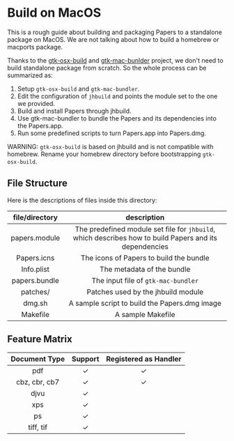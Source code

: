 # Build on MacOS

This is a rough guide about building and packaging Papers to a standalone package on MacOS. We are not talking about how to build a homebrew or macports package.

Thanks to the [gtk-osx-build](https://gitlab.gnome.org/GNOME/gtk-osx) and [gtk-mac-bunlder](https://gitlab.gnome.org/GNOME/gtk-mac-bundler) project, we don't need to build standalone package from scratch. So the whole process can be summarized as:

1. Setup `gtk-osx-build` and `gtk-mac-bundler`.
2. Edit the configuration of `jhbuild` and points the module set to the one we provided.
3. Build and install Papers through jhbuild.
4. Use gtk-mac-bundler to bundle the Papers and its dependencies into the Papers.app.
5. Run some predefined scripts to turn Papers.app into Papers.dmg.

WARNING: `gtk-osx-build` is based on jhbuild and is not compatible with homebrew. Rename your homebrew directory before bootstrapping `gtk-osx-build`.

## File Structure

Here is the descriptions of files inside this directory:

| file/directory |                         description                          |
| :------------: | :----------------------------------------------------------: |
| papers.module  | The predefined module set file for `jhbuild`, which describes how to build Papers and its dependencies |
|  Papers.icns   |           The icons of Papers to build the bundle            |
|   Info.plist   |                  The metadata of the bundle                  |
| papers.bundle  |             The input file of `gtk-mac-bundler`              |
|    patches/    |              Patches used by the jhbuild module              |
|     dmg.sh     |        A sample script to build the Papers.dmg image         |
|    Makefile    |                      A sample Makefile                       |

## Feature Matrix

| Document Type | Support | Registered as Handler |
| :-----------: | :-----: | :-------------------: |
|      pdf      |    ✓    |           ✓           |
| cbz, cbr, cb7 |    ✓    |           ✓           |
|     djvu      |    ✓    |                       |
|      xps      |    ✓    |                       |
|      ps       |    ✓    |                       |
|   tiff, tif   |    ✓    |                       |

